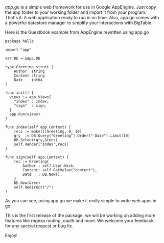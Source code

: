 *app.go* is a simple web framework for use in Google AppEngine. Just copy the app folder to your working folder and import it from your program. That's it. A web application ready to run in no time. Also, app.go comes with a powerful datastore manager to simplify your interactions with BigTable.


Here is the Guestbook example from AppEngine rewritten using app.go

    package hello

    import "app"

    var DB = &app.DB

    type Greeting struct {
        Author  string
        Content string
        Date    int64
    }

    func init() {
      views := app.Views{
        "index" : index,
        "sign"  : sign,
      }
      app.Run(views)
    }

    func index(self app.Context) {
        recs := make([]Greeting, 0, 10)
        qry  := DB.Query("Greeting").Order("-Date").Limit(10)
        DB.Select(qry,&recs)
        self.Render("index",recs)
    }

    func sign(self app.Context) {
        rec := Greeting{
            Author : self.User.Nick,
            Content: self.GetValue("content"),
            Date   : DB.Now(),
        }
        DB.New(&rec)
        self.Redirect("/")
    }

As you can see, using app.go we make it really simple to write web apps in go.

This is the first release of the package, we will be working on adding more features like regexp routing, oauth and more. We welcome your feedback for any special request or bug fix.

Enjoy!
